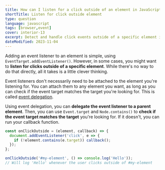 ```yaml
---
title: How can I listen for a click outside of an element in JavaScript?
shortTitle: Listen for click outside element
type: question
language: javascript
tags: [browser,event]
cover: interior-13
excerpt: Detect and handle click events outside of a specific element in just a few lines of JavaScript.
dateModified: 2023-11-04
---
```


Adding an event listener to an element is simple, using `EventTarget.addEventListener()`. However, in some cases, you might want to **listen for clicks outside of a specific element**. While there's no way to do that directly, all it takes is a little clever thinking.

Event listeners don't necessarily need to be attached to the element you're listening for. You can attach them to any element you want, as long as you can check if the event target matches the target you're looking for. This is called [event delegation](/js/s/event-bubbling-capturing-delegation#event-delegation).

Using event delegation, you can **delegate the event listener to a parent element**. Then, you can use `Event.target` and `Node.contains()` to **check if the event target matches the target** you're looking for. If it doesn't, you can run your callback function.

```js
const onClickOutside = (element, callback) => {
  document.addEventListener('click', e => {
    if (!element.contains(e.target)) callback();
  });
};

onClickOutside('#my-element', () => console.log('Hello'));
// Will log 'Hello' whenever the user clicks outside of #my-element
```
